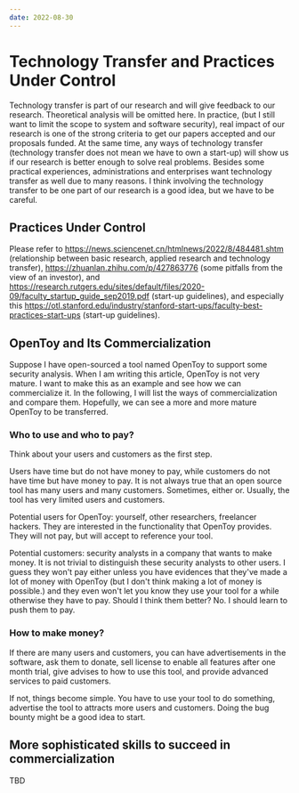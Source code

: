 ```yaml
---
date: 2022-08-30
---
```


# Technology Transfer and Practices Under Control

Technology transfer is part of our research and will give feedback to our
research. Theoretical analysis will be omitted here. In practice, (but I still
want to limit the scope to system and software security), real impact of our
research is one of the strong criteria to get our papers accepted and our
proposals funded. At the same time, any ways of technology transfer (technology
transfer does not mean we have to own a start-up) will show us if our research
is better enough to solve real problems. Besides some practical experiences,
administrations and enterprises want technology transfer as well due to many
reasons. I think involving the technology transfer to be one part of our
research is a good idea, but we have to be careful.

## Practices Under Control

Please refer to https://news.sciencenet.cn/htmlnews/2022/8/484481.shtm
(relationship between basic research, applied research and technology transfer),
https://zhuanlan.zhihu.com/p/427863776 (some pitfalls from the view of an
investor), and 
https://research.rutgers.edu/sites/default/files/2020-09/faculty_startup_guide_sep2019.pdf
(start-up guidelines), and especially this
https://otl.stanford.edu/industry/stanford-start-ups/faculty-best-practices-start-ups
(start-up guidelines).

## OpenToy and Its Commercialization 

Suppose I have open-sourced a tool named OpenToy to support some security
analysis. When I am writing this article, OpenToy is not very mature. I want to
make this as an example and see how we can commercialize it. In the following, I
will list the ways of commercialization and compare them. Hopefully, we can see
a more and more mature OpenToy to be transferred.

### Who to use and who to pay?

Think about your users and customers as the first step.

Users have time but do not have money to pay, while customers do not have time
but have money to pay. It is not always true that an open source tool has many
users and many customers. Sometimes, either or. Usually, the tool has very
limited users and customers.

Potential users for OpenToy: yourself, other researchers, freelancer hackers.
They are interested in the functionality that OpenToy provides. They will not
pay, but will accept to reference your tool.

Potential customers: security analysts in a company that wants to make money.
It is not trivial to distinguish these security analysts to other users. I guess
they won't pay either unless you have evidences that they've made a lot of money
with OpenToy (but I don't think making a lot of money is possible.) and they
even won't let you know they use your tool for a while otherwise they have to
pay. Should I think them better? No. I should learn to push them to pay.

### How to make money?

If there are many users and customers, you can have advertisements in the
software, ask them to donate, sell license to enable all features after one
month trial, give advises to how to use this tool, and provide advanced services
to paid customers.

If not, things become simple. You have to use your tool to do something,
advertise the tool to attracts more users and customers. Doing the bug bounty
might be a good idea to start.

## More sophisticated skills to succeed in commercialization

TBD
